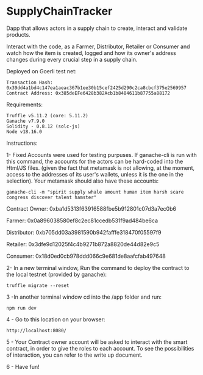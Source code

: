 # SupplyChainTracker
Dapp that allows actors in a supply chain to create, interact and validate products.

Interact with the code, as a Farmer, Distributor, Retailer or Consumer and watch how the item is created, logged and how its owner's address changes
during every crucial step in a supply chain.

Deployed on Goerli test net:
    
    Transaction Hash: 0x39dd4a1bd4c147ea1aeac367b1ee30b15cef2425d290c2ca8cbcf375e2569957
    Contract Address: 0x385deEFe6428b382Acb1b8484611b87755a88172
Requirements: 

    Truffle v5.11.2 (core: 5.11.2)
    Ganache v7.9.0
    Solidity - 0.8.12 (solc-js)
    Node v18.16.0


Instructions:


1- Fixed Accounts were used for testing purpuses. 
If ganache-cli is run with this command, the accounts for the actors can be hard-coded into the Html/JS files. (given the fact that
metamask is not allowing, at the moment, access to the addresses of its user's wallets, unless it is the one in the selection). Your metamask should also have these accounts: 

    ganache-cli -m "spirit supply whale amount human item harsh scare congress discover talent hamster" 

Contract Owner: 0xba1d5313f63916588fbe5b912801c07d3a7ec0b6

Farmer:  0x0a896038580ef8c2ec81ccedb531f9ad484be6ca

Distributor: 0xb705dd03a3981590b942fafffe318470f05597f9

Retailer: 0x3dfe9d12025f4c4b9271b872a8820de44d82e9c5

Consumer: 0x18d0ed0cb978ddd066c9e681de8aafcfab497648


2- In a new terminal window, Run the command to deploy the contract to the local testnet (provided by ganache):

    truffle migrate --reset

3 -In another terminal window cd into the /app folder and run:

    npm run dev

4 - Go to this location on your browser:

    http://localhost:8080/

5 - Your Contract owner account will be asked to interact with the smart contract, in order to give the roles to each account.
    To see the possibilities of interaction, you can refer to the write up document.


6 - Have fun!



